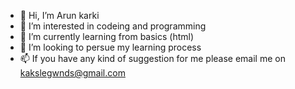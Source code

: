 - 👋 Hi, I’m Arun karki
- 👀 I’m interested in codeing and programming 
- 🌱 I’m currently learning from basics (html)
- 💞️ I’m looking to persue my learning process
- 📫 If you have any kind of suggestion for me please email me on kakslegwnds@gmail.com

<!---
974946/974946 is a ✨ special ✨ repository because its `README.md` (this file) appears on your GitHub profile.
You can click the Preview link to take a look at your changes.
--->
